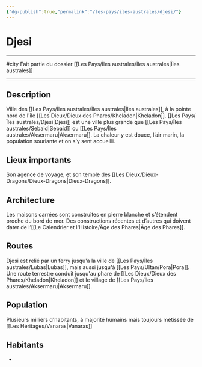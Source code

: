 ```yaml
---
{"dg-publish":true,"permalink":"/les-pays/iles-australes/djesi/"}
---
```


# Djesi
---
#city 
Fait partie du dossier [[Les Pays/Îles australes/Îles australes\|Îles australes]]

-------
## Description
Ville des [[Les Pays/Îles australes/Îles australes\|Îles australes]], à la pointe nord de l'île [[Les Dieux/Dieux des Phares/Kheladon\|Kheladon]].
[[Les Pays/Îles australes/Djesi\|Djesi]] est une ville plus grande que [[Les Pays/Îles australes/Sebaid\|Sebaid]] ou [[Les Pays/Îles australes/Aksermaru\|Aksermaru]].  La chaleur y est douce, l’air marin, la population souriante et on s’y sent accueilli.
## Lieux importants
Son agence de voyage, et son temple des [[Les Dieux/Dieux-Dragons/Dieux-Dragons\|Dieux-Dragons]].
## Architecture
Les maisons carrées sont construites en pierre blanche et s’étendent proche du bord de mer. Des constructions récentes et d’autres qui doivent dater de l’[[Le Calendrier et l'Histoire/Âge des Phares\|Âge des Phares]].
## Routes
Djesi est relié par un ferry jusqu'à la ville de [[Les Pays/Îles australes/Lubas\|Lubas]], mais aussi jusqu'à [[Les Pays/Ultan/Pora\|Pora]].
Une route terrestre conduit jusqu'au phare de [[Les Dieux/Dieux des Phares/Kheladon\|Kheladon]] et le village de [[Les Pays/Îles australes/Aksermaru\|Aksermaru]].
## Population
Plusieurs milliers d'habitants, à majorité humains mais toujours métissée de [[Les Héritages/Vanaras\|Vanaras]]
## Habitants
- 
